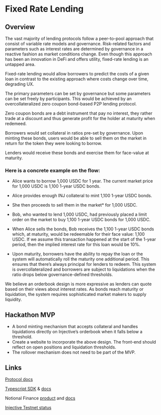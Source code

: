 # Fixed Rate Lending

## Overview
The vast majority of lending protocols follow a peer-to-pool approach that consist of variable rate models and governance. Risk-related factors and parameters such as interest rates are determined by governance in a reactive fashion as market conditions change. Even though this approach has been an innovation in DeFi and offers utility, fixed-rate lending is an untapped area.

Fixed-rate lending would allow borrowers to predict the costs of a given loan in contrast to the existing approach where costs change over time, degrading UX.

The primary parameters can be set by governance but some parameters can be set freely by participants. This would be achieved by an overcollateralized zero coupon bond-based P2P lending protocol.

Zero coupon bonds are a debt instrument that pay no interest, they rather trade at a discount and thus generate profit for the holder at maturity when redemeed.

Borrowers would set collateral in ratios pre-set by governance. Upon minting these bonds, users would be able to sell them on the market in return for the token they were looking to borrow.

Lenders would receive these bonds and exercise them for face-value at maturity.

### Here is a concrete example on the flow:

- Alice wants to borrow 1,000 USDC for 1 year.
The current market price for 1,000 USDC is 1,100 1-year USDC bonds.

- Alice provides enough INJ collateral to mint 1,100 1-year USDC bonds.
- She then proceeds to sell them in the market* for 1,000 USDC.

- Bob, who wanted to lend 1,000 USDC, had previously placed a limit order on the market to buy 1,100 1-year USDC bonds for 1,000 USDC.

- When Alice sells the bonds, Bob receives the 1,100 1-year USDC bonds which, at maturity, would be redeemable for their face value: 1,100 USDC. If we assume this transaction happened at the start of the 1-year period, then the implied interest rate for this loan would be 10%.

- Upon maturity, borrowers have the ability to repay the loan or the system will automatically roll the maturity one additional period. This ensures that there’s always principal for lenders to redeem. This system is overcollateralized and borrowers are subject to liquidations when the ratio drops below governance-defined thresholds.

We believe an orderbook design is more expressive as lenders can quote based on their views about interest rates. As bonds reach maturity or liquidation, the system requires sophisticated market makers to supply liquidity.

## Hackathon MVP

- A bond minting mechanism that accepts collateral and handles liquidations directly on Injective’s orderbook when it falls below a threshold.
- Create a website to incorporate the above design. The front-end should reflect on open positions and liquidation thresholds.
- The rollover mechanism does not need to be part of the MVP.


## Links
[Protocol docs](https://docs.injective.network/develop/modules/Injective/exchange/binary_options_markets/)

[Typescript SDK](https://github.com/InjectiveLabs/injective-ts) & [docs](https://docs.ts.injective.network/)

Notional Finance [product](https://notional.finance/) and [docs](https://docs.notional.finance/notional-v2/)

[Injective Testnet status](https://testnet.status.injective.network/)


